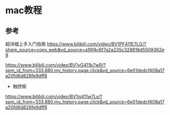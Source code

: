 # mac教程

## 参考

超详细上手入门指南 https://www.bilibili.com/video/BV1PF411E7LG/?share_source=copy_web&vd_source=a16f4c6f7a2a235c328816d5509362e9

https://www.bilibili.com/video/BV1yG411b7wR/?spm_id_from=333.880.my_history.page.click&vd_source=6e01dedcf408a17a20fd6d828fe9dff8

- 触控板

https://www.bilibili.com/video/BV1is411w7Lv/?spm_id_from=333.880.my_history.page.click&vd_source=6e01dedcf408a17a20fd6d828fe9dff8
